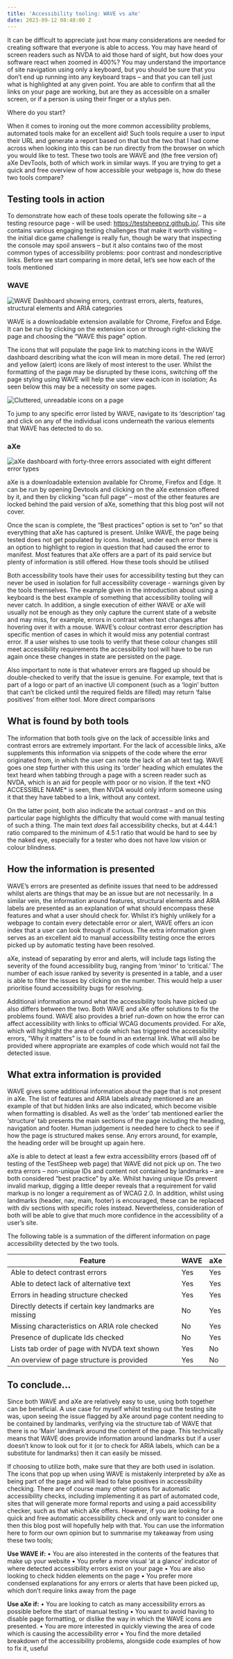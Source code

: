 ```yaml
---
title: 'Accessibility tooling: WAVE vs aXe'
date: 2023-09-12 08:48:00 Z
---
```


It can be difficult to appreciate just how many considerations are needed for creating software that everyone is able to access. You may have heard of screen readers such as NVDA to aid those hard of sight, but how does your software react when zoomed in 400%? You may understand the importance of site navigation using only a keyboard, but you should be sure that you don’t end up running into any keyboard traps – and that you can tell just what is highlighted at any given point. You are able to confirm that all the links on your page are working, but are they as accessible on a smaller screen, or if a person is using their finger or a stylus pen.

Where do you start?

When it comes to ironing out the more common accessibility problems, automated tools make for an excellent aid! Such tools require a user to input their URL and generate a report based on that but the two that I had come across when looking into this can be run directly from the browser on which you would like to test. These two tools are WAVE and (the free version of) aXe DevTools, both of which work in similar ways.
If you are trying to get a quick and free overview of how accessible your webpage is, how do these two tools compare?

## **Testing tools in action**

To demonstrate how each of these tools operate the following site – a testing resource page - will be used: https://testsheepnz.github.io/. This site contains various engaging testing challenges that make it worth visiting – the initial dice game challenge is really fun, though be wary that inspecting the console may spoil answers – but it also contains two of the most common types of accessibility problems: poor contrast and nondescriptive links. Before we start comparing in more detail, let’s see how each of the tools mentioned

### **WAVE**

![WAVE Dashboard showing errors, contrast errors, alerts, features, structural elements and ARIA categories](/uploads/WAVE%20Dashboard-2b0986.png)

WAVE is a downloadable extension available for Chrome, Firefox and Edge. It can be run by clicking on the extension icon or through right-clicking the page and choosing the “WAVE this page” option.

The icons that will populate the page link to matching icons in the WAVE dashboard describing what the icon will mean in more detail. The red (error) and yellow (alert) icons are likely of most interest to the user. Whilst the formatting of the page may be disrupted by these icons, switching off the page styling using WAVE will help the user view each icon in isolation; As seen below this may be a necessity on some pages.

![Cluttered, unreadable icons on a page](/uploads/WAVEIcons.png)

To jump to any specific error listed by WAVE, navigate to its ‘description’ tag and click on any of the individual icons underneath the various elements that WAVE has detected to do so.

### **aXe**

![aXe dashboard with forty-three errors associated with eight different error types ](/uploads/aXeDashboard.png)


aXe is a downloadable extension available for Chrome, Firefox and Edge. It can be run by opening Devtools and clicking on the aXe extension offered by it, and then by clicking “scan full page” – most of the other features are locked behind the paid version of aXe, something that this blog post will not cover.

Once the scan is complete, the “Best practices” option is set to “on” so that everything that aXe has captured is present. Unlike WAVE, the page being tested does not get populated by icons. Instead, under each error there is an option to highlight to region in question that had caused the error to manifest. Most features that aXe offers are a part of its paid service but plenty of information is still offered.
How these tools should be utilised

Both accessibility tools have their uses for accessibility testing but they can never be used in isolation for full accessibility coverage - warnings given by the tools themselves. The example given in the introduction about using a keyboard is the best example of something that accessibility tooling will never catch. In addition, a single execution of either WAVE or aXe will usually not be enough as they only capture the current state of a website and may miss, for example, errors in contrast when text changes after hovering over it with a mouse. WAVE’s colour contrast error description has specific mention of cases in which it would miss any potential contrast error. If a user wishes to use tools to verify that these colour changes still meet accessibility requirements the accessibility tool will have to be run again once these changes in state are persisted on the page.

Also important to note is that whatever errors are flagged up should be double-checked to verify that the issue is genuine. For example, text that is part of a logo or part of an inactive UI component  (such as a ‘login’ button that can’t be clicked until the required fields are filled) may return ‘false positives’ from either tool.
More direct comparisons

## **What is found by both tools**

The information that both tools give on the lack of accessible links and contrast errors are extremely important. For the lack of accessible links, aXe supplements this information via snippets of the code where the error originated from, in which the user can note the lack of an alt text tag. WAVE goes one step further with this using its ‘order’ heading which emulates the text heard when tabbing through a page with a screen reader such as NVDA, which is an aid for people with poor or no vision. If the text \*NO ACCESSIBLE NAME\* is seen, then NVDA would only inform someone using it that they have tabbed to a link, without any context.

On the latter point, both also indicate the actual contrast – and on this particular page highlights the difficulty that would come with manual testing of such a thing. The main text *does* fail accessibility checks, but at 4.44:1 ratio compared to the minimum of 4.5:1 ratio that would be hard to see by the naked eye, especially for a tester who does not have low vision or colour blindness.

## **How the information is presented**

WAVE’s errors are presented as definite issues that need to be addressed whilst alerts are things that may be an issue but are not necessarily. In a similar vein, the information around features, structural elements and ARIA labels are presented as an explanation of what should encompass these features and what a user should check for. Whilst it’s highly unlikely for a webpage to contain every detectable error or alert, WAVE offers an icon index that a user can look through if curious. The extra information given serves as an excellent aid to manual accessibility testing once the errors picked up by automatic testing have been resolved.

aXe, instead of separating by error and alerts, will include tags listing the severity of the found accessibility bug, ranging from ‘minor’ to ‘critical.’ The number of each issue ranked by severity is presented in a table, and a user is able to filter the issues by clicking on the number. This would help a user prioritise found accessibility bugs for resolving.

Additional information around what the accessibility tools have picked up also differs between the two. Both WAVE and aXe offer solutions to fix the problems found. WAVE also provides a brief run-down on how the error can affect accessibility with links to official WCAG documents provided. For aXe, which will highlight the area of code which has triggered the accessibility errors, “Why it matters” is to be found in an external link. What will also be provided where appropriate are examples of code which would not fail the detected issue.

## **What extra information is provided**

WAVE gives some additional information about the page that is not present in aXe. The list of features and ARIA labels already mentioned are an example of that but hidden links are also indicated, which become visible when formatting is disabled. As well as the ‘order’ tab mentioned earlier the ‘structure’ tab presents the main sections of the page including the heading, navigation and footer. Human judgement is needed here to check to see if how the page is structured makes sense. Any errors around, for example, the heading order will be brought up again here.

aXe is able to detect at least a few extra accessibility errors (based off of testing of the TestSheep web page) that WAVE did not pick up on. The two extra errors – non-unique IDs and content not contained by landmarks – are both considered “best practice” by aXe. Whilst having unique IDs prevent invalid markup, digging a little deeper reveals that a requirement for valid markup is no longer a requirement as of WCAG 2.0. In addition, whilst using landmarks (header, nav, main, footer) is encouraged, these can be replaced with div sections with specific roles instead. Nevertheless, consideration of both will be able to give that much more confidence in the accessibility of a user’s site.

The following table is a summation of the different information on page accessibility detected by the two tools.

| Feature                                               | WAVE | aXe |
| ----------------------------------------------------- | ---- | --- |
| Able to detect contrast errors                        | Yes  | Yes |
| Able to detect lack of alternative text               | Yes  | Yes |
| Errors in heading structure checked                   | Yes  | Yes |
| Directly detects if certain key landmarks are missing | No   | Yes |
| Missing characteristics on ARIA role checked          | No   | Yes |
| Presence of duplicate Ids checked                     | No   | Yes |
| Lists tab order of page with NVDA text shown          | Yes  | No  |
| An overview of page structure is provided             | Yes  | No  |

## **To conclude…**

Since both WAVE and aXe are relatively easy to use, using both together can be beneficial. A use case for myself whilst testing out the testing site was, upon seeing the issue flagged by aXe around page content needing to be contained by landmarks, verifying via the structure tab of WAVE that there is no ‘Main’ landmark around the content of the page. This technically means that WAVE does provide information around landmarks but if a user doesn’t know to look out for it (or to check for ARIA labels, which can be a substitute for landmarks) then it can easily be missed.

If choosing to utilize both, make sure that they are both used in isolation. The icons that pop up when using WAVE is mistakenly interpreted by aXe as being part of the page and will lead to false positives in accessibility checking.
There are of course many other options for automatic accessibility checks, including implementing it as part of automated code, sites that will generate more formal reports and using a paid accessibility checker, such as that which aXe offers. However, if you are looking for a quick and free automatic accessibility check and only want to consider one then this blog post will hopefully help with that. You can use the information here to form our own opinion but to summarise my takeaway from using these two tools;

**Use WAVE if:**
•   You are also interested in the contents of the features that make up your website
•   You prefer a more visual ‘at a glance’ indicator of where detected accessibility errors exist on your page
•   You are also looking to check hidden elements on the page
•   You prefer more condensed explanations for any errors or alerts that have been picked up, which don’t require links away from the page

**Use aXe if:**
•   You are looking to catch as many accessibility errors as possible before the start of manual testing
•   You want to avoid having to disable page formatting, or dislike the way in which the WAVE icons are presented.
•   You are more interested in quickly viewing the area of code which is causing the accessibility error
•   You find the more detailed breakdown of the accessibility problems, alongside code examples of how to fix it, useful